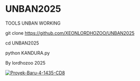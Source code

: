 # UNBAN2025
TOOLS UNBAN WORKING

git clone https://github.com/XEONLORDHOZOO/UNBAN2025

cd UNBAN2025

python KANDURA.py

By lordhozoo 2025

<a href="https://ibb.co/KjtCvVyL"><img src="https://i.ibb.co/99xR5yYV/Proyek-Baru-4-1435-CD8.png" alt="Proyek-Baru-4-1435-CD8" border="0"></a>
